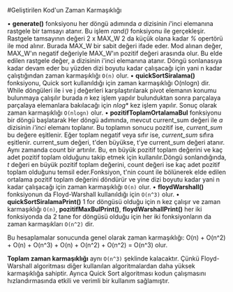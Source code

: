#Geliştirilen Kod'un Zaman Karmaşıklığı

•   **generate()** fonksiyonu her döngü adımında *a* dizisinin *i*'inci elemanına rastgele bir tamsayı atanır. Bu işlem *rand()* fonksiyonu ile gerçekleşir. Rastgele tamsayının değeri  2 x MAX_W 2 da küçük olana kadar *%* opertörü ile mod alınır. Burada MAX_W bir sabit değeri ifade eder. Mod alınan değer, MAX_W'ın negatif değeriyle MAX_W'ın pozitif değeri arasında olur. Bu elde edilen rastgele değer, a dizisinin i'inci elemanına atanır. Döngü sonlanasıya kadar devam eder bu yüzden dizi boyutu kadar çalışacağı için yani n kadar çalıştığından  zaman karmaşıklığı `O(n)` olur.
•   **quickSortSiralama()** fonksiyonu, Quick sort kullanıldığı için zaman karmaşıklığı O(nlogn) dir. While döngüleri ile i ve j değerleri karşılaştırılarak pivot elemanın konumu bulunmaya çalışılır burada *n* kez işlem yapılır bulunduktan sonra parçalaya parçalaya elemanlara bakılacağı için *nlog** kez işlem yapılır. Sonuç olarak zaman karmaşıklığı `O(nlogn)` olur.
•   **pozitifToplamOrtalamaBul** fonksiyonu bir döngü başlatarak Her döngü adımında, mevcut current_sum değeri ile *a* dizisinin *i'inci* elemanı toplanır. Bu toplamın sonucu pozitif ise, *current_sum* bu değere eşitlenir. Eğer toplam negatif veya sıfır ise, *current_sum* sıfıra eşitlenir. current_sum değeri, t'den büyükse, t'ye current_sum değeri atanır. Aynı zamanda count bir artırılır. Bu, en büyük pozitif toplam değerini ve kaç adet pozitif toplam olduğunu takip etmek için kullanılır.Döngü sonlandığında, *t* değeri en büyük pozitif toplam değerini, count değeri ise kaç adet pozitif toplam olduğunu temsil eder.Fonksiyon, t'nin count ile bölünerek elde edilen ortalama pozitif toplam değerini döndürür ve yine dizi boyutu kadar yani n kadar çalışacağı için zaman karmaşıklığı `O(n)` olur.
•   **floydWarshall()** fonksiyonun da Floyd-Warshall kullanıldığı için `O(n^3)` olur.
•   **quickSortSiralamaPrint()** 1 for döngüsü olduğu için n kez çalışır ve zaman karmaşıklığı `O(n)`, **pozitifMaxBulPrint()**, **floydWarshallPrint()** her iki fonksiyonda da 2 tane for döngüsü olduğu için her iki fonksiyonların da zaman karmaşıkları `O(n^2)` dir.

Bu hesaplamalar sonucunda genel olarak zaman karmaşıklığı: 
O(n) + O(n^2) + O(n) + O(n^3) + O(n) + O(n^2) + O(n^2) = O(n^3) olur.

**Toplam zaman karmaşıklığı** aynı `O(n^3)` şeklinde kalacaktır. Çünkü Floyd-Warshall algoritması diğer kullanılan algoritmalardan daha yüksek karmaşıklığa sahiptir. Ayrıca Quick Sort algoritması kodun çalışmasını hızlandırmasında etkili ve verimli bir kullanım sağlamıştır.

